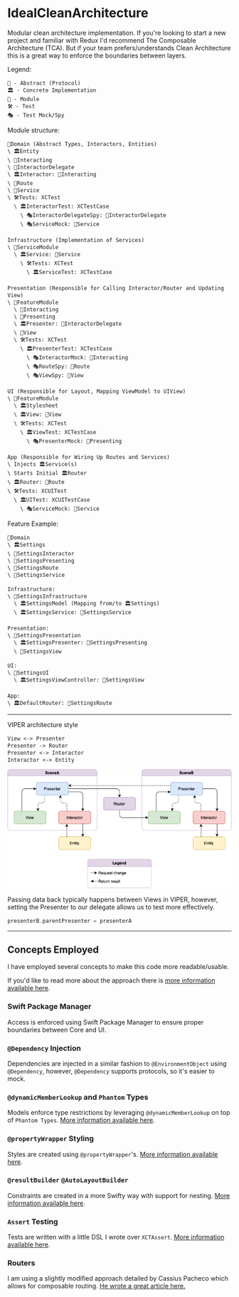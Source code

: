 # IdealCleanArchitecture

Modular clean architecture implementation. If you're looking to start a new project and familiar with Redux I'd recommend The Composable Architecture (TCA). But if your team prefers/understands Clean Architecture this is a great way to enforce the boundaries between layers.

Legend:
```
💭 - Abstract (Protocol)
🏛️ - Concrete Implementation
🧰 - Module
🛠️ - Test
🎭 - Test Mock/Spy
```

Module structure:
```
🧰Domain (Abstract Types, Interactors, Entities)
\ 🏛️Entity
\ 💭Interacting
\ 💭InteractorDelegate
\ 🏛️Interactor: 💭Interacting
\ 💭Route
\ 💭Service
\ 🛠️Tests: XCTest
  \ 🏛️InteractorTest: XCTestCase
    \ 🎭InteractorDelegateSpy: 💭InteractorDelegate
    \ 🎭ServiceMock: 💭Service

Infrastructure (Implementation of Services)
\ 🧰ServiceModule
  \ 🏛️Service: 💭Service
    \ 🛠️Tests: XCTest
      \ 🏛️ServiceTest: XCTestCase

Presentation (Responsible for Calling Interactor/Router and Updating View)
\ 🧰FeatureModule
  \ 💭Interacting
  \ 💭Presenting
  \ 🏛️Presenter: 💭InteractorDelegate
  \ 💭View
  \ 🛠️Tests: XCTest
    \ 🏛️PresenterTest: XCTestCase
      \ 🎭InteractorMock: 💭Interacting
      \ 🎭RouteSpy: 💭Route
      \ 🎭ViewSpy: 💭View

UI (Responsible for Layout, Mapping ViewModel to UIView)
\ 🧰FeatureModule
  \ 🏛️Stylesheet
  \ 🏛️View: 💭View
  \ 🛠️Tests: XCTest
    \ 🏛️ViewTest: XCTestCase
      \ 🎭PresenterMock: 💭Presenting

App (Responsible for Wiring Up Routes and Services)
\ Injects 🏛️Service(s)
\ Starts Initial 🏛️Router
\ 🏛️Router: 💭Route
\ 🛠️Tests: XCUITest
  \ 🏛️UITest: XCUITestCase
    \ 🎭ServiceMock: 💭Service
```

Feature Example:
```
🧰Domain
\ 🏛️Settings
\ 💭SettingsInteractor
\ 💭SettingsPresenting
\ 💭SettingsRoute
\ 💭SettingsService

Infrastructure:
\ 🧰SettingsInfrastructure
  \ 🏛️SettingsModel (Mapping from/to 🏛️Settings)
  \ 🏛️SettingsService: 💭SettingsService

Presentation:
\ 🧰SettingsPresentation
  \ 🏛️SettingsPresenter: 💭SettingsPresenting
  \ 💭SettingsView

UI:
\ 🧰SettingsUI
  \ 🏛️SettingsViewController: 💭SettingsView

App:
\ 🏛️DefaultRouter: 💭SettingsRoute
```

---

VIPER architecture style
```
View <-> Presenter
Presenter -> Router
Presenter <-> Interactor
Interactor <-> Entity
```
![VIPER](viper.png)

Passing data back typically happens between Views in VIPER, however, setting the Presenter to our delegate allows us to test more effectively.

```swift
presenterB.parentPresenter = presenterA
```

---

## Concepts Employed

I have employed several concepts to make this code more readable/usable.

If you'd like to read more about the approach there is [more information available here](https://medium.com/@cjnevin/modular-viper-architecture-9a7cdb7475f8).

### Swift Package Manager

Access is enforced using Swift Package Manager to ensure proper boundaries between Core and UI.

### `@Dependency` Injection

Dependencies are injected in a similar fashion to `@EnvironmentObject` using `@Dependency`, however, `@Dependency` supports protocols, so it's easier to mock.

### `@dynamicMemberLookup` and `Phantom` Types

Models enforce type restrictions by leveraging `@dynamicMemberLookup` on top of `Phantom Types`. [More information available here](https://levelup.gitconnected.com/expressible-dynamic-phantom-types-513091b63f04).

### `@propertyWrapper` Styling

Styles are created using `@propertyWrapper`'s. [More information available here](https://medium.com/@cjnevin/view-styling-with-propertywrapper-92d8476e96a7).

### `@resultBuilder` `@AutoLayoutBuilder`

Constraints are created in a more Swifty way with support for nesting. [More information available here](https://betterprogramming.pub/autolayoutbuilder-294badac5015).

### `Assert` Testing

Tests are written with a little DSL I wrote over `XCTAssert`. [More information available here](https://betterprogramming.pub/assert-my-wrapper-framework-around-xctest-7d6bea2d05f9).

### Routers

I am using a slightly modified approach detailed by Cassius Pacheco which allows for composable routing. [He wrote a great article here.](https://cassiuspacheco.com/clean-simple-and-composable-routing-for-ios-apps)
